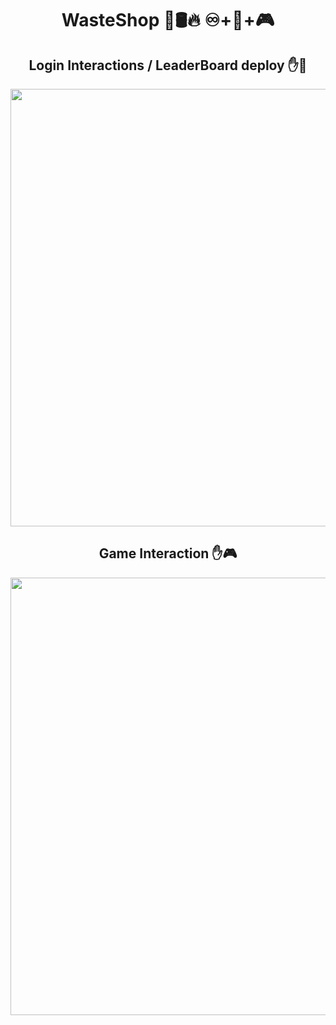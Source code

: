 <h1 align="center"> WasteShop 🏪🛢️🔥 ♾+🥽+🎮</h1>
<div id="header" align="center">
  <h2 align="center"> Login Interactions / LeaderBoard deploy ✋🔑</h2>
  <img src="https://github.com/Lelmats/WasteShop/blob/main/Gifs/WasteShopGif_1.gif" width="700"/>
</div>
<div id="header" align="center">
  <h2 align="center"> Game Interaction ✋🎮</h2>
  <img src="https://github.com/Lelmats/WasteShop/blob/main/Gifs/WasteShopGif_2_Compress.gif" width="700"/>
</div>


